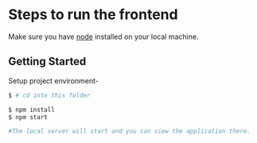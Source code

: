 # Steps to run the frontend

Make sure you have [node](https://nodejs.org/en/) installed on your local machine.

## Getting Started

Setup project environment-

```bash
$ # cd into this folder 

$ npm install
$ npm start

#The local server will start and you can view the application there.

```

